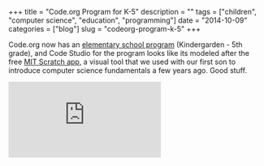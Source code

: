 +++
title = "Code.org Program for K-5"
description = ""
tags = ["children", "computer science", "education", "programming"]
date = "2014-10-09"
categories = ["blog"]
slug = "codeorg-program-k-5"
+++



<p>Code.org now has an <a href="http://code.org/educate/k5">elementary school program</a> (Kindergarden - 5th grade), and Code Studio for the program looks like its modeled after the free <a href="http://scratch.mit.edu/">MIT Scratch app</a>, a visual tool that we used with our first son to introduce computer science fundamentals a few years ago. Good stuff.</p>
<div class="video"><iframe src="https://www.youtube.com/embed/rNIM1fzJ8u0" frameborder="0" allowfullscreen></iframe></div>
